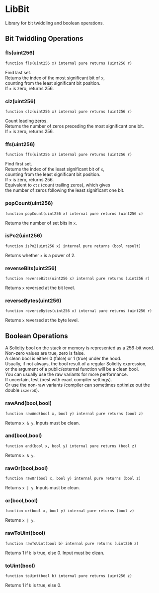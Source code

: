 # LibBit

Library for bit twiddling and boolean operations.






<!-- customintro:start --><!-- customintro:end -->

## Bit Twiddling Operations

### fls(uint256)

```solidity
function fls(uint256 x) internal pure returns (uint256 r)
```

Find last set.   
Returns the index of the most significant bit of `x`,   
counting from the least significant bit position.   
If `x` is zero, returns 256.

### clz(uint256)

```solidity
function clz(uint256 x) internal pure returns (uint256 r)
```

Count leading zeros.   
Returns the number of zeros preceding the most significant one bit.   
If `x` is zero, returns 256.

### ffs(uint256)

```solidity
function ffs(uint256 x) internal pure returns (uint256 r)
```

Find first set.   
Returns the index of the least significant bit of `x`,   
counting from the least significant bit position.   
If `x` is zero, returns 256.   
Equivalent to `ctz` (count trailing zeros), which gives   
the number of zeros following the least significant one bit.

### popCount(uint256)

```solidity
function popCount(uint256 x) internal pure returns (uint256 c)
```

Returns the number of set bits in `x`.

### isPo2(uint256)

```solidity
function isPo2(uint256 x) internal pure returns (bool result)
```

Returns whether `x` is a power of 2.

### reverseBits(uint256)

```solidity
function reverseBits(uint256 x) internal pure returns (uint256 r)
```

Returns `x` reversed at the bit level.

### reverseBytes(uint256)

```solidity
function reverseBytes(uint256 x) internal pure returns (uint256 r)
```

Returns `x` reversed at the byte level.

## Boolean Operations

A Solidity bool on the stack or memory is represented as a 256-bit word.   
Non-zero values are true, zero is false.   
A clean bool is either 0 (false) or 1 (true) under the hood.   
Usually, if not always, the bool result of a regular Solidity expression,   
or the argument of a public/external function will be a clean bool.   
You can usually use the raw variants for more performance.   
If uncertain, test (best with exact compiler settings).   
Or use the non-raw variants (compiler can sometimes optimize out the double `iszero`s).

### rawAnd(bool,bool)

```solidity
function rawAnd(bool x, bool y) internal pure returns (bool z)
```

Returns `x & y`. Inputs must be clean.

### and(bool,bool)

```solidity
function and(bool x, bool y) internal pure returns (bool z)
```

Returns `x & y`.

### rawOr(bool,bool)

```solidity
function rawOr(bool x, bool y) internal pure returns (bool z)
```

Returns `x | y`. Inputs must be clean.

### or(bool,bool)

```solidity
function or(bool x, bool y) internal pure returns (bool z)
```

Returns `x | y`.

### rawToUint(bool)

```solidity
function rawToUint(bool b) internal pure returns (uint256 z)
```

Returns 1 if `b` is true, else 0. Input must be clean.

### toUint(bool)

```solidity
function toUint(bool b) internal pure returns (uint256 z)
```

Returns 1 if `b` is true, else 0.